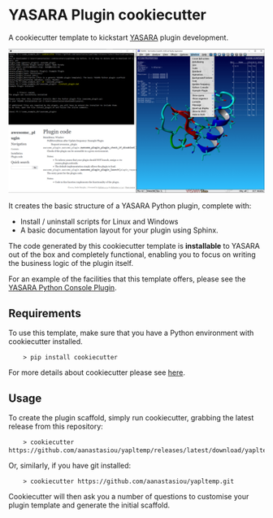 # YASARA Plugin cookiecutter

A cookiecutter template to kickstart [YASARA](http://www.yasara.org/) plugin development.

![frontpage](https://raw.githubusercontent.com/aanastasiou/yapltemp/main/image_frontpage.png)

It creates the basic structure of a YASARA Python plugin, complete with:

* Install / uninstall scripts for Linux and Windows 
* A basic documentation layout for your plugin using Sphinx.

The code generated by this cookiecutter template is **installable** to YASARA out of the box and 
completely functional, enabling you to focus on writing the business logic of the plugin itself.


For an example of the facilities that this template offers, please see the 
[YASARA Python Console Plugin](https://github.com/aanastasiou/yapycon).


## Requirements

To use this template, make sure that you have a Python environment with cookiecutter installed.

```
    > pip install cookiecutter
```

For more details about cookiecutter please see [here](https://github.com/cookiecutter/cookiecutter).


## Usage

To create the plugin scaffold, simply run cookiecutter, grabbing the latest release from this repository:


```
    > cookiecutter https://github.com/aanastasiou/yapltemp/releases/latest/download/yapltemp.zip
```

Or, similarly, if you have git installed:

```
    > cookiecutter https://github.com/aanastasiou/yapltemp.git
```

Cookiecutter will then ask you a number of questions to customise your plugin template and generate 
the initial scaffold.


